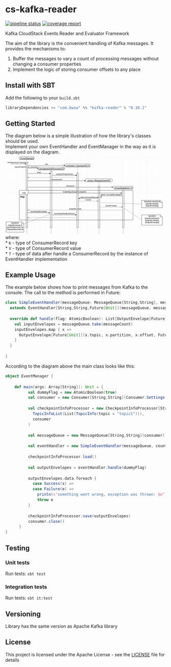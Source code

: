 # cs-kafka-reader

[![pipeline status](https://git.bw-sw.com/cloudstack-ecosystem/kafka-reader/badges/master/pipeline.svg)](https://git.bw-sw.com/cloudstack-ecosystem/kafka-reader/commits/master)
[![coverage report](https://git.bw-sw.com/cloudstack-ecosystem/kafka-reader/badges/master/coverage.svg)](https://git.bw-sw.com/cloudstack-ecosystem/kafka-reader/commits/master)

Kafka CloudStack Events Reader and Evaluator Framework

The aim of the library is the convenient handling of Kafka messages. It provides the mechanisms to:
1. Buffer the messages to vary a count of processing messages without changing a consumer properties
2. Implement the logic of storing consumer offsets to any place

## Install with SBT

Add the following to your `build.sbt`
```scala
libraryDependencies += "com.bwsw" %% "kafka-reader" % "0.10.1"
```
## Getting Started

The diagram below is a simple illustration of how the library's classes should be used. \
Implement your own EventHandler and EventManager in the way as it is displayed on the diagram. \
![Sequence](docs/diagrams/kafka-reader_sequence.png)
where: \
    * `K` - type of ConsumerRecord key \
    * `V` - type of ConsumerRecord value \
    * `T` - type of data after handle a ConsumerRecord by the instance of EventHandler implementation
      

## Example Usage

The example below shows how to print messages from Kafka to the console. The call to the method is performed in Future:
```scala
class SimpleEventHandler(messageQueue: MessageQueue[String,String], messageCount: Int)
  extends EventHandler[String,String,Future[Unit]](messageQueue, messageCount) {

  override def handle(flag: AtomicBoolean): List[OutputEnvelope[Future[Unit]]] = {
    val inputEnvelopes = messageQueue.take(messageCount)
    inputEnvelopes.map { x =>
      OutputEnvelope[Future[Unit]](x.topic, x.partition, x.offset, Future(println(x.data)))
    }
  }

}
```
According to the diagram above the main class looks like this:
```scala
object EventManager {
    
    def main(args: Array[String]): Unit = {
          val dummyFlag = new AtomicBoolean(true)
          val consumer = new Consumer[String,String](Consumer.Settings("localhost:9092", "group01", 3000))
      
          val checkpointInfoProcessor = new CheckpointInfoProcessor[String,String,Future[Unit]](
            TopicInfoList(List(TopicInfo(topic = "topic1"))),
            consumer
          )
      
          val messageQueue = new MessageQueue[String,String](consumer)
      
          val eventHandler = new SimpleEventHandler(messageQueue, countOfMessages = 1)
      
          checkpointInfoProcessor.load()
      
          val outputEnvelopes = eventHandler.handle(dummyFlag)
          
          outputEnvelopes.data.foreach {
            case Success(x) => 
            case Failure(e) =>
              prinln(s"something went wrong, exception was thrown: $e")
              throw e
          }
          
          checkpointInfoProcessor.save(outputEnvelopes)
          consumer.close()
      }
}
```
## Testing

### Unit tests

Run tests: `sbt test`

### Integration tests

Run tests: `sbt it:test`

## Versioning

Library has the same version as Apache Kafka library

## License

This project is licensed under the Apache License - see the [LICENSE](LICENSE) file for details
    
